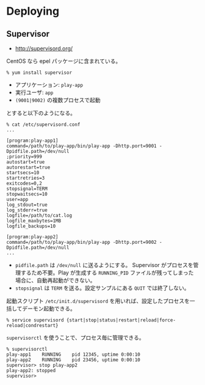 # Deploying

## Supervisor

* <http://supervisord.org/>

CentOS なら epel パッケージに含まれている。

    % yum install supervisor

* アプリケーション: `play-app`
* 実行ユーザ: `app`
* `(9001|9002)` の複数プロセスで起動

とすると以下のようになる。

    % cat /etc/supervisord.conf
    ...

    [program:play-app1]
    command=/path/to/play-app/bin/play-app -Dhttp.port=9001 -Dpidfile.path=/dev/null
    ;priority=999
    autostart=true
    autorestart=true
    startsecs=10
    startretries=3
    exitcodes=0,2
    stopsignal=TERM
    stopwaitsecs=10
    user=app
    log_stdout=true
    log_stderr=true
    logfile=/path/to/cat.log
    logfile_maxbytes=1MB
    logfile_backups=10

    [program:play-app2]
    command=/path/to/play-app/bin/play-app -Dhttp.port=9002 -Dpidfile.path=/dev/null
    ...

* `pidfile.path`  は `/dev/null` に送るようにする。 Supervisor がプロセスを管理するため不要。Play が生成する `RUNNING_PID` ファイルが残ってしまった場合に、自動再起動ができない。
* `stopsignal` は `TERM` を送る。設定サンプルにある `QUIT` では終了しない。

起動スクリプト `/etc/init.d/supervisord` を用いれば、設定したプロセスを一括してデーモン起動できる。

    % service supervisord {start|stop|status|restart|reload|force-reload|condrestart}

`supervisorctl` を使うことで、プロセス毎に管理できる。

    % supervisorctl
    play-app1    RUNNING    pid 12345, uptime 0:00:10
    play-app2    RUNNING    pid 23456, uptime 0:00:10
    supervisor> stop play-app2
    play-app2: stopped
    supervisor>


